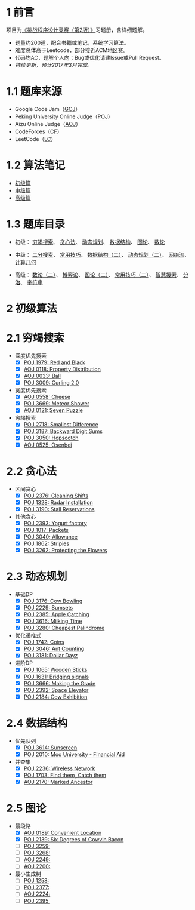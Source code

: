 # 1 前言

项目为[《挑战程序设计竞赛（第2版）》](http://www.ituring.com.cn/book/1044)习题册，含详细题解。

* 题量约200道，配合书籍或笔记，系统学习算法。
* 难度总体高于Leetcode，部分接近ACM地区赛。
* 代码均AC，题解个人向；Bug或优化请建Issue或Pull Request。
* _持续更新，预计2017年3月完成。_

# 1.1 题库来源
- Google Code Jam（[GCJ](https://code.google.com/codejam)）
- Peking University Online Judge（[POJ](http://poj.org/)）
- Aizu Online Judge（[AOJ](http://judge.u-aizu.ac.jp/onlinejudge/index.jsp?lang=en)）
- CodeForces（[CF](http://codeforces.com/)）
- LeetCode（[LC](https://leetcode.com/)）

# 1.2 算法笔记
- [初级篇](http://jennica.space/2016/10/14/acm-challenge-easy/)
- [中级篇](http://jennica.space/2016/11/16/acm-challenge-medium/)
- [高级篇](http://jennica.space/2016/11/30/acm-challenge-hard/)

# 1.3 题库目录

* 初级： 
[穷竭搜索](#21-穷竭搜索)、
[贪心法](#22-贪心法)、
[动态规划](#23-动态规划)、
[数据结构](#24-数据结构)、
[图论](#25-图论)、
[数论](#26-数论)

* 中级：
[二分搜索](二分搜索)、
[常用技巧](常用技巧)、
[数据结构（二）](数据结构（二）)、
[动态规划（二）](动态规划（二）)、
[网络流](网络流)、
[计算几何](计算几何)

* 高级：
[数论（二）](数论（二）)、
[博弈论](博弈论)、
[图论（二）](图论（二）)、
[常用技巧（二）](常用技巧（二）)、
[智慧搜索](智慧搜索)、
[分治](分治)、
[字符串](字符串)



# 2 初级算法

# 2.1 穷竭搜索
- 深度优先搜索
  - [x] [POJ 1979: Red and Black](http://poj.org/problem?id=1979)
  - [x] [AOJ 0118: Property Distribution](http://judge.u-aizu.ac.jp/onlinejudge/description.jsp?id=0118)
  - [x] [AOJ 0033: Ball](http://judge.u-aizu.ac.jp/onlinejudge/description.jsp?id=0033)
  - [x] [POJ 3009: Curling 2.0](http://poj.org/problem?id=3009)

- 宽度优先搜索
  - [x] [AOJ 0558: Cheese](http://judge.u-aizu.ac.jp/onlinejudge/description.jsp?id=0558)
  - [x] [POJ 3669: Meteor Shower](http://poj.org/problem?id=3669)
  - [x] [AOJ 0121: Seven Puzzle](http://judge.u-aizu.ac.jp/onlinejudge/description.jsp?id=0121)

- 穷竭搜索
  - [x] [POJ 2718: Smallest Difference](http://poj.org/problem?id=2718)
  - [x] [POJ 3187: Backward Digit Sums](http://poj.org/problem?id=3187)
  - [x] [POJ 3050: Hopscotch](http://poj.org/problem?id=3050)
  - [x] [AOJ 0525: Osenbei](http://judge.u-aizu.ac.jp/onlinejudge/description.jsp?id=0525)

# 2.2 贪心法
- 区间贪心
  - [x] [POJ 2376: Cleaning Shifts](http://poj.org/problem?id=2376)
  - [x] [POJ 1328: Radar Installation](http://poj.org/problem?id=1328)
  - [x] [POJ 3190: Stall Reservations](http://poj.org/problem?id=3190)
  
- 其他贪心
  - [x] [POJ 2393: Yogurt factory](http://poj.org/problem?id=2393)
  - [x] [POJ 1017: Packets](http://poj.org/problem?id=1017)
  - [x] [POJ 3040; Allowance](http://poj.org/problem?id=3040)
  - [x] [POJ 1862: Stripies](http://poj.org/problem?id=1862)
  - [x] [POJ 3262: Protecting the Flowers](http://poj.org/problem?id=3262)
  
# 2.3 动态规划
- 基础DP
  - [x] [POJ 3176: Cow Bowling](http://poj.org/problem?id=3176)
  - [x] [POJ 2229: Sumsets](http://poj.org/problem?id=2229)
  - [x] [POJ 2385: Apple Catching](http://poj.org/problem?id=2385)
  - [x] [POJ 3616: Milking Time](http://poj.org/problem?id=3616)
  - [x] [POJ 3280: Cheapest Palindrome](http://poj.org/problem?id=3280)

- 优化递推式
  - [x] [POJ 1742: Coins](http://poj.org/problem?id=1742)
  - [x] [POJ 3046: Ant Counting](http://poj.org/problem?id=3046)
  - [x] [POJ 3181: Dollar Dayz](http://poj.org/problem?id=3181)
  
- 进阶DP
  - [x] [POJ 1065: Wooden Sticks](http://poj.org/problem?id=1065)
  - [x] [POJ 1631: Bridging signals](http://poj.org/problem?id=1631)
  - [x] [POJ 3666: Making the Grade](http://poj.org/problem?id=3666)
  - [x] [POJ 2392: Space Elevator](http://poj.org/problem?id=2392)
  - [x] [POJ 2184: Cow Exhibition](http://poj.org/problem?id=2184)
  
# 2.4 数据结构
- 优先队列
  - [x] [POJ 3614: Sunscreen](http://poj.org/problem?id=3614)
  - [x] [POJ 2010: Moo University - Financial Aid](http://poj.org/problem?id=2010)
  
- 并查集
  - [x] [POJ 2236: Wireless Network](http://poj.org/problem?id=2236)
  - [x] [POJ 1703: Find them, Catch them](http://poj.org/problem?id=1703)
  - [x] [AOJ 2170: Marked Ancestor](http://judge.u-aizu.ac.jp/onlinejudge/description.jsp?id=2170)

# 2.5 图论
- 最段路
  - [x] [AOJ 0189: Convenient Location](http://judge.u-aizu.ac.jp/onlinejudge/description.jsp?id=0189)
  - [x] [POJ 2139: Six Degrees of Cowvin Bacon](http://poj.org/problem?id=2139)
  - [ ] [POJ 3259: ](http://poj.org/problem?id=3259)
  - [ ] [POJ 3268: ](http://poj.org/problem?id=3268)
  - [ ] [AOJ 2249: ](http://judge.u-aizu.ac.jp/onlinejudge/description.jsp?id=2249)
  - [ ] [AOJ 2200: ](http://judge.u-aizu.ac.jp/onlinejudge/description.jsp?id=2200)
  
- 最小生成树
  - [ ] [POJ 1258: ](http://poj.org/problem?id=1258)
  - [ ] [POJ 2377: ](http://poj.org/problem?id=2377)
  - [ ] [AOJ 2224: ](http://judge.u-aizu.ac.jp/onlinejudge/description.jsp?id=2224)
  - [ ] [POJ 2395: ](http://poj.org/problem?id=2395)